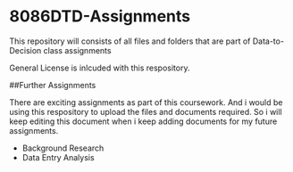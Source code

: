 # 8086DTD-Assignments

This repository will consists of all files and folders that are part of Data-to-Decision class assignments

General License is inlcuded with this respository.

##Further Assignments

There are exciting assignments as part of this coursework. And i would be using this respository to upload the files and documents required.  So i will keep editing this document when i keep adding documents for my future assignments.  

* Background Research
* Data Entry Analysis

